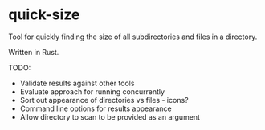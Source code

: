 # quick-size

Tool for quickly finding the size of all subdirectories and files in a directory.

Written in Rust.


TODO:

* Validate results against other tools
* Evaluate approach for running concurrently
* Sort out appearance of directories vs files - icons?
* Command line options for results appearance
* Allow directory to scan to be provided as an argument
